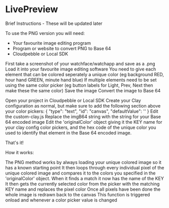 # LivePreview

Brief Instructions - These will be updated later

To use the PNG version you will need:

- Your favourite image editing program
- Program or website to convert PNG to Base 64
- Cloudpebble or Local SDK

First take a screenshot of your watchface/watchapp and save as a .png
Load it into your favourite image editing software
You need to give each element that can be colored seperately a unique color (eg background RED, hour hand GREEN, minute hand blue)
If multiple elements need to be set using the same color picker (eg button labels for Light, Prev, Next then make these the same color)
Save the image
Convert the image to Base 64

Open your project in Cloudpebble or Local SDK
Create your Clay configuration as normal, but make sure to add the following section above your color pickers:
{
    "type": "text",
    "id": "canvas",
    "defaultValue": '<canvas id="canvas" width="144" height="168" ></canvas>'
}
Edit the custom-clay.js
Replace the imgB64 string with the string for your Base 64 encoded image
Edit the 'originalColor' object giving it the KEY name for your clay config color pickers, and the hex code of the unique color you used to identify that element in the Base 64 encoded image.

That's it!


How it works:

The PNG method works by always loading your unique colored image so it has a known starting point
It then loops through every individual pixel of the unique colored image and compares it to the colors you specified in the 'originalColor' object.
When it finds a match it now has the name of the KEY
It then gets the currently selected color from the picker with the matching KEY name and replaces the pixel color
Once all pixels have been done the whole image is redrawn back to the canvas
This function is triggered onload and whenever a color picker value is changed
